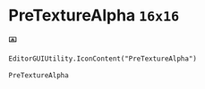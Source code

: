 # PreTextureAlpha `16x16`
<img src="/img/PreTextureAlpha.png" width=16 height=16>

``` CSharp
EditorGUIUtility.IconContent("PreTextureAlpha")
```
```
PreTextureAlpha
```
